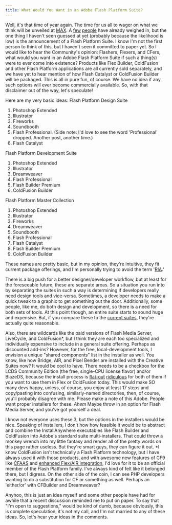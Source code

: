 ```yaml
---
title: What Would You Want in an Adobe Flash Platform Suite?
---
```


Well, it's that time of year again. The time for us all to wager on what we think will be unveiled at <a title="Adobe MAX 2009" href="http://max.adobe.com/">MAX</a>. A <a title="Peter Elst - Adobe MAX 2009 Predictions" href="http://www.peterelst.com/blog/2009/08/18/adobe-max-2009-predictions/">few</a> <a title="The Back Button - 24 Predictions for Adobe MAX 2009" href="http://thebackbutton.com/post_oldblogpost_91">people</a> have already weighed in, but the one thing I haven't seen guessed at yet (probably because the likelihood is low) is the announcement of a Flash Platform Suite. I know I'm not the first person to think of this, but I haven't seen it committed to paper yet. So I would like to hear the Community's opinion: Flashers, Flexers, and CFers, what would you want in an Adobe Flash Platform Suite if such a thing(s) were to ever come into existence? Products like Flex Builder, ColdFusion and other Flash Platform applications are all currently sold separately, and we have yet to hear mention of how Flash Catalyst or ColdFusion Builder will be packaged. This is all in pure fun, of course. We have no idea if any such options will ever become commercially available. So, with that disclaimer out of the way, let's speculate!

Here are my very basic ideas: Flash Platform Design Suite

1. Photoshop Extended
2. Illustrator
3. Fireworks
4. Soundbooth
5. Flash Professional. (Side note: I'd love to see the word 'Professional' dropped. Another post, another time.)
6. Flash Catalyst

Flash Platform Development Suite
1. Photoshop Extended
2. Illustrator
3. Dreamweaver
4. Flash Professional
5. Flash Builder Premium
6. ColdFusion Builder

Flash Platform Master Collection

1. Photoshop Extended
2. Illustrator
3. Fireworks
4. Dreamweaver
5. Soundbooth
6. Flash Professional
7. Flash Catalyst
8. Flash Builder Premium
9. ColdFusion Builder

These names are pretty basic, but in my opinion, they're intuitive, they fit current package offerings, and I'm personally trying to avoid the term '<a title="Visualrinse - The RIA is Dead, Long Live the RIA" href="http://visualrinse.com/2009/05/19/the-ria-is-dead-long-live-the-ria/">RIA</a>.'

There is a big push for a better designer/developer workflow, but at least for the foreseeable future, these are separate areas. So a situation you run into by separating the suites in such a way is determining if developers really need design tools and vice-versa. Sometimes, a developer needs to make a quick tweak to a graphic to get something out the door. Additionally, some people, like me, do both design and development, so there is a need for both sets of tools. At this point though, an entire suite starts to sound huge and expensive. But, if you compare these to the <a title="Adobe.com - Creative Suite Comparisons" href="http://www.adobe.com/products/creativesuite/compare/">current suites</a>, they're actually quite reasonable.

Also, there are wildcards like the paid versions of Flash Media Server, LiveCycle, and ColdFusion*, but I think they are each too specialized and individually expensive to include in a general suite offering. Perhaps as discounted add-ins? However, for the free, local-development tools, I envision a unique "shared components" list in the installer as well. You know, like how Bridge, AIR, and Pixel Bender are installed with the Creative Suites now? It would be cool to have. There needs to be a checkbox for the LCDS Community Edition (the free, single-CPU license flavor) and/or BlazeDS, because the install process is <a title="Adobe Help - LCDS 2.6.1 Install notes" href="http://help.adobe.com/en_US/livecycle/8.2/lcds_installation.html">flat-out</a> <a title="Adobe Open Source - BlazeDS Installation Guide" href="http://opensource.adobe.com/wiki/display/blazeds/BlazeDS+3+Installation+Guide">ridiculous</a> for both of them if you want to use them in Flex or ColdFusion today. This would make SO many devs happy, unless, of course, you enjoy at least 17 steps and copy/pasting into confusing, similarly-named directories, then, of course, you'll probably disagree with me. Please make a note of this Adobe. People want proper installers for these. *Ahem* Maybe throw in an option for Flash Media Server, and you've got yourself a deal.

I know not everyone uses these 3, but the options in the installers would be nice. Speaking of installers, I don't how how feasible it would be to abstract and combine the InstallAnywhere executables like Flash Builder and ColdFusion into Adobe's standard suite multi-installers. That could throw a monkey wrench into my little fantasy and render all of the pretty words on this page rather useless. But they're smart guys, they can figure it out.  *I know ColdFusion isn't technically a Flash Platform technology, but I have always used it with those products, and with awesome new features of CF9 like <a title="Ray Camden - CFAAS Example" href="http://www.coldfusionjedi.com/index.cfm/2009/7/13/CFaaS-Demo--Dead-Bike">CFAAS</a> and <a title="ColdFusion 9 Docs - Flex/AIR integration" href="http://help.adobe.com/en_US/ColdFusion/9.0/Developing/WSB1189F46-5419-49c3-9E8C-ABCEFA6BE4B8.html">enhanced Flex/AIR integration</a>, I'd love for it to be an official member of the Flash Platform family. I've always kind of felt like it belonged there, but I digress. On the other side of the coin, I can see PHP developers wanting to do a substitution for CF or something as well. Perhaps an 'either/or' with CFBuilder and Dreamweaver?

Anyhoo, this is just an idea myself and some other people have had for awhile that a recent discussion reminded me to put on paper. To say that "I'm open to suggestions," would be kind of dumb, because obviously, this is complete speculation, it's not my call, and I'm not married to any of these ideas. So, let's hear your ideas in the comments.
